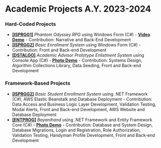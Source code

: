 # Academic Projects A.Y. 2023-2024
<h3>Hard-Coded Projects</h3>
<p> <ul>
  <li><a href ="https://drive.google.com/file/d/1NjxK7Wt4SYo50C_7bfDFL7P1e9TuRYXZ/view?usp=sharing"><b>[ISPRGG1]</b></a> <i>Phantom Odyssey RPG</i> using Windows Form (C#) - <b><a href="https://drive.google.com/file/d/1jq7b0xWPTuvNJzTwq_C92CSXuSzC4etD/view?usp=sharing">Video Demo</a></b> - Contribution: Narrative and Back-End Development</li>
  <li><a href ="https://github.com/bakuncwa/acad_proj-ay23-24/tree/main/ISPRGG2_FXTIS1B_MMP_ALMIROL_OCHOTORENA"><b>[ISPRGG2]</b></a> <i>Basic Enrollment System</i> using Windows Form (C#) - Contribution: Front and Back-end Development</li>
  <li><a href ="https://github.com/bakuncwa/acad_proj-ay23-24/tree/main/DSTALGO_FinalProject_Group-3"><b>[DSTALGO]</b></a> <i>Academic Advisor Prototype Enlistment System</i> using Console App (C#) - <b><a href="https://drive.google.com/drive/folders/1CrIBu-JB_7MzjCN4orHb_cAp-kipZ2Fr?usp=sharing">Photo Demo</a></b> - Contribution: Systems Design, Algorithm Collections Library, Data Seeding, Front and Back-end Development</li>
</p> </ul>
<h3>Framework-Based Projects</h3>
<p> <ul>
  <li><a href =""><b>[ISPRGG2]</b></a> <i>Basic Student Enrollment System</i> using .NET Framework (C#), AWS Elastic Beanstalk and Database Deployment - Contribution: Data Access and Business Logic Layer Development, Validation Testing, Modal Alerts, Front and Back-end Development, AWS Website and Database Deployment</li>
  <li><a href ="https://github.com/bakuncwa/acad_proj-ay23-24/blob/main/ENTPROG_XTIS3_Almirol-Gamoras-Hacinas_Bayanihand.zip"><b>[ENTPROG]</b></a> <i>Bayanihand</i> using .NET Framework and Entity Framework Core (C#) - <b><a href="https://drive.google.com/drive/folders/1rj7OXScdhnzvtNmcrl-GiVAFecqbQY3N?usp=sharing">Photo Demo</a></b> - Contribution: Database and System Design, Database Migrations, Login and Registration, Role Authorization, Validation Testing, Handyman Profile Development, Front and Back-end Development</li>
</p> </ul>
